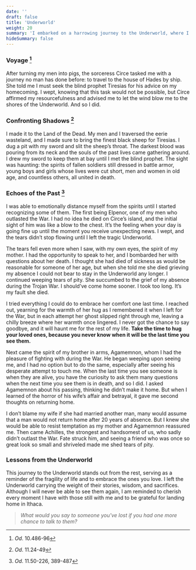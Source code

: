 ```yaml
---
date: ''
draft: false
title: 'Underworld'
weight: 20
summary: 'I embarked on a harrowing journey to the Underworld, where I encountered familiar faces of the past and learned the invaluable lesson.'
hideSummary: false
---
```


### Voyage [^1]

After turning my men into pigs, the sorceress Circe tasked me with a journey no man has done before: to travel to the house of Hades by ship. She told me I must seek the blind prophet Tiresias for his advice on my homecoming. I wept, knowing that this task would not be possible, but Circe affirmed my resourcefulness and advised me to let the wind blow me to the shores of the Underworld. And so I did.

### Confronting Shadows [^2]

I made it to the Land of the Dead. My men and I traversed the eerie wasteland, and I made sure to bring the finest black sheep for Tiresias. I dug a pit with my sword and slit the sheep’s throat. The darkest blood was pouring from its neck and the souls of the past lives came gathering around. I drew my sword to keep them at bay until I met the blind prophet. The sight was haunting: the spirits of fallen soldiers still dressed in battle armor, young boys and girls whose lives were cut short, men and women in old age, and countless others, all united in death.

### Echoes of the Past [^3]

I was able to emotionally distance myself from the spirits until I started recognizing some of them. The first being Elpenor, one of my men who outlasted the War. I had no idea he died on Circe’s island, and the initial sight of him was like a blow to the chest. It’s the feeling when your day is going fine up until the moment you receive unexpecting news. I wept, and the tears didn’t stop flowing until I left the tragic Underworld.

The tears fell even more when I saw, with my own eyes, the spirit of my mother. I had the opportunity to speak to her, and I bombarded her with questions about her death. I thought she had died of sickness as would be reasonable for someone of her age, but when she told me she died grieving my absence I could not bear to stay in the Underworld any longer. I continued weeping tears of pity. She succumbed to the grief of my absence during the Trojan War. I should’ve come home sooner. I took too long. It’s my fault she died. 

I tried everything I could do to embrace her comfort one last time. I reached out, yearning for the warmth of her hug as I remembered it when I left for the War, but in each attempt her ghost slipped right through me, leaving a chilly breeze where her warmth once lingered. I never got the chance to say goodbye, and it will haunt me for the rest of my life. **Take the time to hug your loved ones, because you never know when it will be the last time you see them.**

Next came the spirit of my brother in arms, Agamemnon, whom I had the pleasure of fighting with during the War. He began weeping upon seeing me, and I had no option but to do the same, especially after seeing his desperate attempt to touch me. When the last time you see someone is when they are alive, you have the curiosity to ask them many questions when the next time you see them is in death, and so I did. I asked Agamemnon about his passing, thinking he didn’t make it home. But when I learned of the horror of his wife’s affair and betrayal, it gave me second thoughts on returning home. 

I don’t blame my wife if she had married another man, many would assume that a man would not return home after 20 years of absence. But I knew she would be able to resist temptation as my mother and Agamemnon reassured me. Then came Achilles, the strongest and handsomest of us, who sadly didn’t outlast the War. Fate struck him, and seeing a friend who was once so great look so small and shriveled made me shed tears of pity. 

### Lessons from the Underworld

This journey to the Underworld stands out from the rest, serving as a reminder of the fragility of life and to embrace the ones you love. I left the Underworld carrying the weight of their stories, wisdom, and sacrifices. Although I will never be able to see them again, I am reminded to cherish every moment I have with those still with me and to be grateful for landing home in Ithaca.

>*What would you say to someone you've lost if you had one more chance to talk to them?*

[^1]: *Od*. 10.486-96
[^2]: *Od*. 11.24-49
[^3]: *Od*. 11.50-226, 389-487